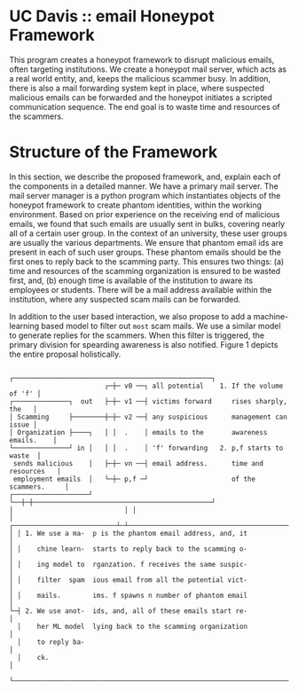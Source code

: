 # UC Davis :: email Honeypot Framework

This program creates a honeypot framework to disrupt malicious emails, often
targeting institutions. We create a honeypot mail server, which acts as a
real world entity, and, keeps the malicious scammer busy. In addition, there is
also a mail forwarding system kept in place, where suspected malicious emails
can be forwarded and the honeypot initiates a scripted communication sequence.
The end goal is to waste time and resources of the scammers.

# Structure of the Framework

In this section, we describe the proposed framework, and, explain each of the
components in a detailed manner. We have a primary mail server. The mail server
manager is a python program which instantiates objects of the honeypot
framework to create phantom identities, within the working environment. Based
on prior experience on the receiving end of malicious emails, we found that
such emails are usually sent in bulks, covering nearly all of a certain user
group. In the context of an university, these user groups are usually the
various departments. We ensure that phantom email ids are present in each of
such user groups. These phantom emails should be the first ones to reply back
to the scamming party. This ensures two things: (a) time and resources of the
scamming organization is ensured to be wasted first, and, (b) enough time is
available of the institution to aware its employees or students. There will be
a mail address available within the institution, where any suspected scam mails
can be forwarded.

In addition to the user based interaction, we also propose to add a
machine-learning based model to filter out `most` scam mails. We use a similar
model to generate replies for the scammers. When this filter is triggered, the
primary division for spearding awareness is also notified. Figure 1 depicts the
entire proposal holistically.
```
                          ┌──────────────────────────────────────────────────┐
                        ┌─┼─ v0 ──┐ all potential    1. If the volume of 'f' │
┌──────────────┐  out   ├─┼─ v1 ──┤ victims forward     rises sharply, the   │
│ Scamming     ├────────┼─┼─ v2 ──┤ any suspicious      management can issue │
│ Organization ├────┐   │ │  .    │ emails to the       awareness emails.    │
└──────────────┘ in │   │ │  .    │ 'f' forwarding   2. p,f starts to waste  │
 sends malicious    │   ├─┼─ vn ──┤ email address.      time and resources   │
 employment emails  │   └─┼─ p,f ─┘                     of the scammers.     │ 
┌───────────────────┘     └──┼─┼─────────────────────────────────────────────┘
│                            │ │
│ ┌──────────────────────────┴─┴─────────────────────────────────────────────┐
│ │ 1. We use a ma-  p is the phantom email address, and, it                 │
│ │    chine learn-  starts to reply back to the scamming o-                 │
│ │    ing model to  rganzation. f receives the same suspic-                 │
│ │    filter  spam  ious email from all the potential vict-                 │
│ │    mails.        ims. f spawns n number of phantom email                 │
└─┤ 2. We use anot-  ids, and, all of these emails start re-                 │
  │    her ML model  lying back to the scamming organization                 │
  │    to reply ba-                                                          │
  │    ck.                                                                   │
  └──────────────────────────────────────────────────────────────────────────┘
```
